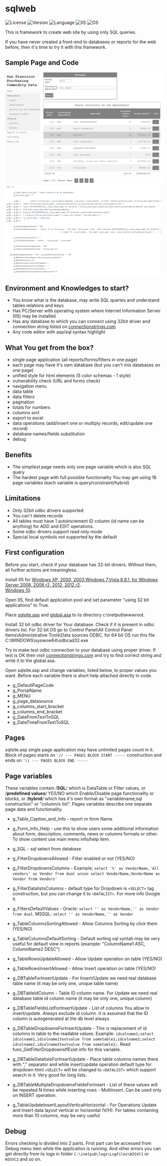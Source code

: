 # sqlweb

![License](https://img.shields.io/badge/license-Apache%202.0-green)
![Version](https://img.shields.io/badge/version-1.02-yellow)
![Language](https://img.shields.io/badge/Language-ASP%20Classic-blue)
![IIS](https://img.shields.io/badge/IIS%20version-Any-blue)
![OS](https://img.shields.io/badge/OS-Any%20from%20Windows%202000-blue)

This is framework to create web site by using only SQL queries. 

If you have never created a front-end to databases or reports for the web before, then it's time to try it with this framework.

## Sample Page and Code

![Page](https://github.com/vku1/sqlweb/blob/main/sample_page.jpg)
![Code](https://github.com/vku1/sqlweb/blob/main/sample_code.jpg)

## Environment and Knowledges to start?

- You know what is the database, may write SQL queries and understand tables relations and keys
- Has PC/Server with operating system where Internet Information Server (IIS) may be installed
- Has any database to which you can connect using 32bit driver and connection string listed on [connectionstrings.com](https://www.connectionstrings.com)
- Any code editor with asp/sql syntax highlight

## What You get from the box?

- single page application (all reports/forms/filters in one page)
- each page may have it's own database (but you can't mix databases on one page)
- unified style for html elements (5 color schemas - 1 style)
- vulnerability check (URL and forms check)
- navigation menu 
- data table
- data filters
- pagination
- totals for numbers
- columns sort
- export to excel
- data operations (add/insert one or multiply records, edit/update one record)
- database names/fields substitution
- debug

## Benefits

- The simpliest page needs only one page variable which is also SQL query
- The hardest page with full possible functionality You may get using 18 page variables (each variable is query/constraint/hybrid)

## Limitations

- Only 32bit odbc drivers supported
- You can't delete records
- All tables must have 1 autoincrement ID column (id name can be anything) for ADD and EDIT operations.
- Some odbc drivers support read only mode
- Special local symbols not supported by the default

## First configuration

Before you start, check if your database has 32-bit drivers. Without them, all further actions are meaningless. 

Install IIS for [Windows XP, 2000, 2003](http://www.shotdev.com/asp/asp-installation/install-iis-windows-xp-2000-2003/),[Windows 7,Vista,8,8.1, for Windows Server 2008, 2008 r2, 2012, 2012 r2](https://docs.microsoft.com/en-us/iis/application-frameworks/running-classic-asp-applications-on-iis-7-and-iis-8/classic-asp-not-installed-by-default-on-iis).  
[Windows 10](https://docs.microsoft.com/en-us/answers/questions/370931/does-iis-in-windows-10-support-an-asp-web-site.html).

Open IIS, find default application pool and set parameter "using 32 bit applications" to True.

Place [sqlsite.asp](https://github.com/vku1/sqlweb/blob/main/sqlsite.asp) and [global.asa](https://github.com/vku1/sqlweb/blob/main/global.asa) to iis directory c:\inetpub\wwwroot\.

Install 32 bit odbc driver for Your database. 
Check if it is present in odbc drivers list. 
For 32 bit OS go to Control Panel\All Control Panel Items\Administrative Tools\Data sources ODBC, 
for 64 bit OS run this file C:\WINDOWS\syswow64\odbcad32.exe

Try to make test odbc connection to your database using proper driver. If test is OK then 
visit [connectionstrings.com](https://www.connectionstrings.com) and try to find correct string and write it to the global.asa.

Open sqlsite.asp and change variables, listed below, to proper values you want. Before each variable there is short help attached directly in code.
- g_DefaultPageCode
- g_PortalName
- g_MENU
- g_page_datasource
- g_columns_start_bracket
- g_columns_end_bracket
- g_DateFromTextToSQL
- g_DateTimeFromTextToSQL

## Pages

sqlsite.asp single page application may have unlimited pages count in it. 
Block of pages starts on `'// --- PAGES BLOCK START -----` construction and ends on `'\\ --- PAGES BLOCK END -----`

## Page variables

These variables contain /**SQL**/ which is DataTable or Filter values, or /**predefined values**/ YES/NO which Enable/Disable page functionality or blocks, or /**hybrid**/ which has it's own format as "variablename;sql construction" or "column/s list". 
Pages variables describe one separate page data and functionality.

- g_Table_Caption_and_Info - report or form Name

- g_Form_Info_Help - use this to show users some additional information about form, description, comments, news or columns formats or other. To show content use main menu info/help item.
 
- g_SQL - sql select from database
 
- g_FilterDropdownsAllowed - Filter enabled or not (YES/NO)

- g_FilterDropdownsColumns - Example; `select '%' as VendorName,'All vendors' as Vendor from dual union select VendorName,VendorName as Vendor from Vendors'`

- g_FilterDatalistsColumns - default type for Dropdown is `<SELECT>` tag construction, but you can change it to `<DATALIST>`. For more info Google it.

- g_FiltersDefaultValues - Oracle: `select '' as VendorName,'' as Vendor from dual`. MSSQL: `select '' as VendorName,'' as Vendor`
  
- g_TableColumnsSortingAllowed - Allow Columns Sorting by click them (YES/NO)
  
- g_TableColumnsDefaultSorting - Default sorting sql syntah may be very useful for default view in reports (example: "ColumnName1 ASC, ColumnName2 DESC")	
  
- g_TableRowsUpdateAllowed - Allow Update operation on table (YES/NO)
  
- g_TableRowsInsertAllowed - Allow Insert operation on table (YES/NO)
  
- g_DBTableForInsertUpdate - For Insert/Update we need real database table name (it may be only one, unique table name)
  
- g_DBTableIdColumn - Table ID column name. For Update we need real database table id column name (it may be only one, unique column)
  
- g_DBTableFieldsListForInsertUpdate - List of columns You allow to insert/update. Always exclude id column. It is assumed that the ID column is autogenerated at the db level always
  
- g_DBTableDropdownsForInsertUpdate - This is replacement of id columns in table to the readable values. Example: `idcolname1;select idcolname1,idcolname1textvalue from sometable1;idcolname2;select idcolname2,idcolname2textvalue from sometable2;`. Read func_GetFilterDropdownsIfExist info for this variable.
  
- g_DBTableDatalistsForInsertUpdate - Place table columns names there with "," separator and while insert/update operation default type for dropdown html `<SELECT>` will be changed to `<DATALIST>` which support search in it. Very good for long lists.
  
- g_DBTableMultipleDropdownsFieldsForInsert - List of these values will be repeated N times while inserting rows - Multiinsert. Can be used only on INSERT operation. 
  
- g_TableUpdateInsertLayoutVerticalHorizontal	- For Operations Update and Insert data layout vertical or horisontal (V/H). For tables containing more than 10 columns, may be very useful	

## Debug

Errors checking is divided into 2 parts. First part can be accessed from Debug menu item while the application is running. 
And other errors you can get directly from iis logs in folder `C:\inetpub\logs\LogFiles\W3SVC1` or `W3SVC2` and so on. 
